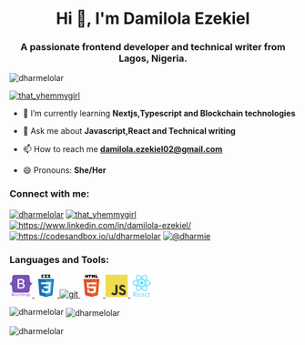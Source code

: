 

<!--
**dharmelolar/dharmelolar** is a ✨ _special_ ✨ repository because its `README.md` (this file) appears on your GitHub profile.

Here are some ideas to get you started:

- 🔭 I’m currently working on ...
- 🌱 I’m currently learning ...
- 👯 I’m looking to collaborate on ...
- 🤔 I’m looking for help with ...
- 💬 Ask me about ...
- 📫 How to reach me: ...
- 😄 Pronouns: ...
- ⚡ Fun fact: ...
-->
<h1 align="center">Hi 👋, I'm Damilola Ezekiel</h1>
<h3 align="center">A passionate frontend developer and technical writer from Lagos, Nigeria.</h3>

<p align="left"> <img src="https://komarev.com/ghpvc/?username=dharmelolar&label=Profile%20views&color=0e75b6&style=flat" alt="dharmelolar" /> </p>

<p align="left"> <a href="https://twitter.com/that_yhemmygirl" target="blank"><img src="https://img.shields.io/twitter/follow/that_yhemmygirl?logo=twitter&style=for-the-badge" alt="that_yhemmygirl" /></a> </p>

- 🌱 I’m currently learning **Nextjs,Typescript and Blockchain technologies**

- 💬 Ask me about **Javascript,React and Technical writing**

- 📫 How to reach me **damilola.ezekiel02@gmail.com**
  
- 😄 Pronouns: **She/Her**



<h3 align="left">Connect with me:</h3>
<p align="left">
<a href="https://dev.to/dharmelolar" target="blank"><img align="center" src="https://raw.githubusercontent.com/rahuldkjain/github-profile-readme-generator/master/src/images/icons/Social/devto.svg" alt="dharmelolar" height="30" width="40" /></a>
<a href="https://twitter.com/that_yhemmygirl" target="blank"><img align="center" src="https://raw.githubusercontent.com/rahuldkjain/github-profile-readme-generator/master/src/images/icons/Social/twitter.svg" alt="that_yhemmygirl" height="30" width="40" /></a>
<a href="https://linkedin.com/in/https://www.linkedin.com/in/damilola-ezekiel/" target="blank"><img align="center" src="https://raw.githubusercontent.com/rahuldkjain/github-profile-readme-generator/master/src/images/icons/Social/linked-in-alt.svg" alt="https://www.linkedin.com/in/damilola-ezekiel/" height="30" width="40" /></a>
<a href="https://codesandbox.com/https://codesandbox.io/u/dharmelolar" target="blank"><img align="center" src="https://raw.githubusercontent.com/rahuldkjain/github-profile-readme-generator/master/src/images/icons/Social/codesandbox.svg" alt="https://codesandbox.io/u/dharmelolar" height="30" width="40" /></a>
<a href="https://hashnode.com/@dharmie" target="blank"><img align="center" src="https://raw.githubusercontent.com/rahuldkjain/github-profile-readme-generator/master/src/images/icons/Social/hashnode.svg" alt="@dharmie" height="30" width="40" /></a>
</p>

<h3 align="left">Languages and Tools:</h3>
<p align="left"> <a href="https://getbootstrap.com" target="_blank" rel="noreferrer"> <img src="https://raw.githubusercontent.com/devicons/devicon/master/icons/bootstrap/bootstrap-plain-wordmark.svg" alt="bootstrap" width="40" height="40"/> </a> <a href="https://www.w3schools.com/css/" target="_blank" rel="noreferrer"> <img src="https://raw.githubusercontent.com/devicons/devicon/master/icons/css3/css3-original-wordmark.svg" alt="css3" width="40" height="40"/> </a> <a href="https://git-scm.com/" target="_blank" rel="noreferrer"> <img src="https://www.vectorlogo.zone/logos/git-scm/git-scm-icon.svg" alt="git" width="40" height="40"/> </a> <a href="https://www.w3.org/html/" target="_blank" rel="noreferrer"> <img src="https://raw.githubusercontent.com/devicons/devicon/master/icons/html5/html5-original-wordmark.svg" alt="html5" width="40" height="40"/> </a> <a href="https://developer.mozilla.org/en-US/docs/Web/JavaScript" target="_blank" rel="noreferrer"> <img src="https://raw.githubusercontent.com/devicons/devicon/master/icons/javascript/javascript-original.svg" alt="javascript" width="40" height="40"/> </a> <a href="https://reactjs.org/" target="_blank" rel="noreferrer"> <img src="https://raw.githubusercontent.com/devicons/devicon/master/icons/react/react-original-wordmark.svg" alt="react" width="40" height="40"/> </a> </p>

<p><img align="left" src="https://github-readme-stats.vercel.app/api/top-langs?username=dharmelolar&show_icons=true&locale=en&layout=compact" alt="dharmelolar" /></p>

<p>&nbsp;<img align="center" src="https://github-readme-stats.vercel.app/api?username=dharmelolar&show_icons=true&locale=en" alt="dharmelolar" /></p>

<p><img align="center" src="https://github-readme-streak-stats.herokuapp.com/?user=dharmelolar&" alt="dharmelolar" /></p>
